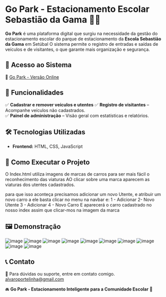 # **Go Park - Estacionamento Escolar Sebastião da Gama** 🚗🏫

**Go Park** é uma plataforma digital que surgiu na necessidade da gestão do estacionamento escolar do parque de estacionamento da **Escola Sebastião da Gama** em Setúbal
O sistema permite o registro de entradas e saídas de veículos e de visitantes, o que garante mais organização e segurança.

## 🔗 **Acesso ao Sistema**  
🔗 [Go Park - Versão Online](https://alvaroportelinha.github.io/GoPark/)

## 📌 **Funcionalidades**  
✅ **Cadastrar e remover veículos e utentes**
✅ **Registro de visitantes** – Acompanhe veículos não cadastrados.  
✅ **Painel de administração** – Visão geral com estatísticas e relatórios.  

## 🛠️ **Tecnologias Utilizadas**  
- **Frontend:** HTML, CSS, JavaScript
## 🚀 **Como Executar o Projeto**  

O Index.html utiliza imagens de marcas de carros para ser mais fácil o reconhecimento das viaturas
AO clicar sobre uma marca aparecem as viaturas dos utentes cadastrados.

para que isso aconteça precisamos adicionar um novo Utente, e atribuir um novo carro a ele 
basta clicar no menu na navbar e:
1 - Adicionar
2- Novo Utente
3 - Adicionar
4 - Novo Carro
E aparecerá o carro cadastrado no nosso index assim que clicar-mos na imagem da marca





## 🖼️ **Demonstração**  
![image](https://github.com/user-attachments/assets/d5b7fbe1-5bd1-4042-90a8-48793d1c3f7e)
![image](https://github.com/user-attachments/assets/2303c20b-2338-4fc9-a29a-c706ca6cd167)
![image](https://github.com/user-attachments/assets/166d2669-ce9e-4cc4-acdf-112ba4f0af0b)
![image](https://github.com/user-attachments/assets/ecf43907-e41e-42fd-a9e0-aca3e53fdb6a)
![image](https://github.com/user-attachments/assets/31231638-5fe1-4dd8-8931-364276732db5)
![image](https://github.com/user-attachments/assets/c870535b-8b1e-4e93-bc4c-b9de392d1ac4)
![image](https://github.com/user-attachments/assets/ca78f317-2bae-4700-8cca-4e96ea31e64a)
![image](https://github.com/user-attachments/assets/9a6f0605-8284-4c0e-8567-6c33c7eebf1a)
![image](https://github.com/user-attachments/assets/dacfc6b0-1b46-4ed8-88e8-45ead14a70e7)
![image](https://github.com/user-attachments/assets/badfc640-aaf6-4ebc-ab5e-7e6f877914ff)










## 📞 **Contato**  
📧 Para dúvidas ou suporte, entre em contato comigo.
alvaroportelinha@gmail.com


🚘 **Go Park - Estacionamento Inteligente para a Comunidade Escolar** 🚦
